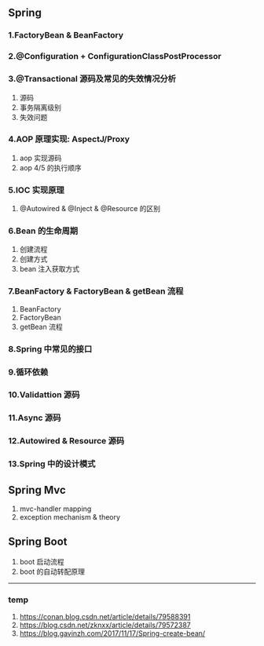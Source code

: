 ## Spring

### 1.FactoryBean & BeanFactory

### 2.@Configuration + ConfigurationClassPostProcessor

### 3.@Transactional 源码及常见的失效情况分析

1. 源码
2. 事务隔离级别
3. 失效问题

### 4.AOP 原理实现: AspectJ/Proxy

1. aop 实现源码
2. aop 4/5 的执行顺序

### 5.IOC 实现原理

1. @Autowired & @Inject & @Resource 的区别

### 6.Bean 的生命周期

1. 创建流程
2. 创建方式
3. bean 注入获取方式

### 7.BeanFactory & FactoryBean & getBean 流程

1. BeanFactory
2. FactoryBean
3. getBean 流程

### 8.Spring 中常见的接口

### 9.循环依赖

### 10.Validattion 源码

### 11.Async 源码

### 12.Autowired & Resource 源码

### 13.Spring 中的设计模式

## Spring Mvc

1. mvc-handler mapping
2. exception mechanism & theory

## Spring Boot

1. boot 启动流程
2. boot 的自动转配原理

---

### temp

1. https://conan.blog.csdn.net/article/details/79588391
2. https://blog.csdn.net/zknxx/article/details/79572387
3. https://blog.gavinzh.com/2017/11/17/Spring-create-bean/
